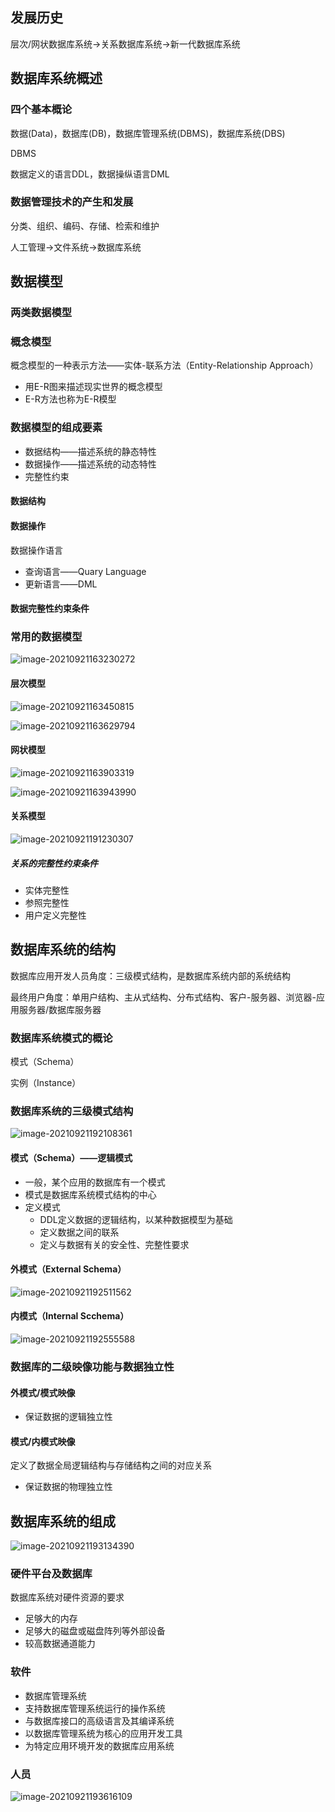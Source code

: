 ## 发展历史

层次/网状数据库系统->关系数据库系统->新一代数据库系统

## 数据库系统概述

### 四个基本概论

数据(Data)，数据库(DB)，数据库管理系统(DBMS)，数据库系统(DBS)

DBMS

数据定义的语言DDL，数据操纵语言DML

### 数据管理技术的产生和发展

分类、组织、编码、存储、检索和维护

人工管理->文件系统->数据库系统

## 数据模型

### 两类数据模型

### 概念模型

概念模型的一种表示方法——实体-联系方法（Entity-Relationship Approach）

+ 用E-R图来描述现实世界的概念模型
+ E-R方法也称为E-R模型

### 数据模型的组成要素

+ 数据结构——描述系统的静态特性
+ 数据操作——描述系统的动态特性
+ 完整性约束

#### 数据结构

#### 数据操作

数据操作语言

+ 查询语言——Quary Language
+ 更新语言——DML

#### 数据完整性约束条件

### 常用的数据模型

![image-20210921163230272](C:\Users\11547\AppData\Roaming\Typora\typora-user-images\image-20210921163230272.png)

#### 层次模型

![image-20210921163450815](C:\Users\11547\AppData\Roaming\Typora\typora-user-images\image-20210921163450815.png)

![image-20210921163629794](C:\Users\11547\AppData\Roaming\Typora\typora-user-images\image-20210921163629794.png)

#### 网状模型

![image-20210921163903319](C:\Users\11547\AppData\Roaming\Typora\typora-user-images\image-20210921163903319.png)

![image-20210921163943990](C:\Users\11547\AppData\Roaming\Typora\typora-user-images\image-20210921163943990.png)

#### 关系模型

![image-20210921191230307](C:\Users\11547\AppData\Roaming\Typora\typora-user-images\image-20210921191230307.png)

##### 关系的完整性约束条件

+ 实体完整性
+ 参照完整性
+ 用户定义完整性

## 数据库系统的结构

数据库应用开发人员角度：三级模式结构，是数据库系统内部的系统结构

最终用户角度：单用户结构、主从式结构、分布式结构、客户-服务器、浏览器-应用服务器/数据库服务器

### 数据库系统模式的概论

模式（Schema）

实例（Instance）

### 数据库系统的三级模式结构

![image-20210921192108361](C:\Users\11547\AppData\Roaming\Typora\typora-user-images\image-20210921192108361.png)

#### 模式（Schema）——逻辑模式

+ 一般，某个应用的数据库有一个模式
+ 模式是数据库系统模式结构的中心
+ 定义模式
  + DDL定义数据的逻辑结构，以某种数据模型为基础
  + 定义数据之间的联系
  + 定义与数据有关的安全性、完整性要求

#### 外模式（External Schema）

![image-20210921192511562](C:\Users\11547\AppData\Roaming\Typora\typora-user-images\image-20210921192511562.png)

#### 内模式（Internal Scchema）

![image-20210921192555588](C:\Users\11547\AppData\Roaming\Typora\typora-user-images\image-20210921192555588.png)

### 数据库的二级映像功能与数据独立性

#### 外模式/模式映像

+ 保证数据的逻辑独立性

#### 模式/内模式映像

定义了数据全局逻辑结构与存储结构之间的对应关系

+ 保证数据的物理独立性

## 数据库系统的组成

![image-20210921193134390](C:\Users\11547\AppData\Roaming\Typora\typora-user-images\image-20210921193134390.png)

### 硬件平台及数据库

数据库系统对硬件资源的要求

+ 足够大的内存
+ 足够大的磁盘或磁盘阵列等外部设备
+ 较高数据通道能力

### 软件

+ 数据库管理系统
+ 支持数据库管理系统运行的操作系统
+ 与数据库接口的高级语言及其编译系统
+ 以数据库管理系统为核心的应用开发工具
+ 为特定应用环境开发的数据库应用系统

### 人员

![image-20210921193616109](C:\Users\11547\AppData\Roaming\Typora\typora-user-images\image-20210921193616109.png)


